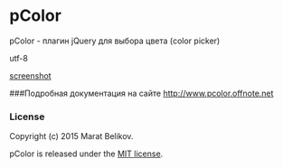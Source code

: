# pColor
pColor - плагин jQuery для выбора цвета (color picker)

utf-8

[screenshot](http://pcolor.offnote.net/screenshot.png)


###Подробная документация на сайте 
http://www.pcolor.offnote.net

### License

Copyright (c) 2015 Marat Belikov.

pColor is released under the [MIT license](https://github.com/offnote/pColor/blob/master/LICENSE.md).

